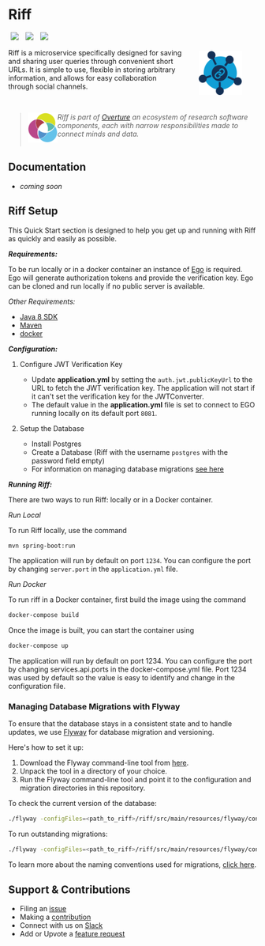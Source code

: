 # Riff

[<img hspace="5" src="https://img.shields.io/badge/chat-on--slack-blue?style=for-the-badge">](http://slack.overture.bio)
[<img hspace="5" src="https://img.shields.io/badge/License-gpl--v3.0-blue?style=for-the-badge">](https://github.com/overture-stack/riff/blob/develop/LICENSE)
[<img hspace="5" src="https://img.shields.io/badge/Code%20of%20Conduct-2.1-blue?style=for-the-badge">](code_of_conduct.md)

<div>
<img align="right" width="88vw" vspace="5" src="icon-riff.png" alt="riff-logo" hspace="30"/>
</div>

Riff is a microservice specifically designed for saving and sharing user queries through convenient short URLs. It is simple to use, flexible in storing arbitrary information, and allows for easy collaboration through social channels. 

<!--Blockqoute-->

</br>

> 
> <div>
> <img align="left" src="ov-logo.png" height="60" hspace="0"/>
> </div>
> 
> *Riff is part of [Overture](https://www.overture.bio/) an ecosystem of research software components, each with narrow responsibilities made to connect minds and data.</br></br>*
> 
> 

<!--Blockqoute-->

## Documentation

- *coming soon*
<!--

- See our Developer [wiki](https://github.com/overture-stack/riff/wiki)

-->

## Riff Setup

This Quick Start section is designed to help you get up and running with Riff as quickly and easily as possible.

***Requirements:***

To be run locally or in a docker container an instance of [Ego](https://github.com/overture-stack/ego) is required. Ego will generate authorization tokens and provide the verification key. Ego can be cloned and run locally if no public server is available. 

*Other Requirements:*
- [Java 8 SDK](http://www.oracle.com/technetwork/java/javase/downloads/jdk8-downloads-2133151.html)
- [Maven](https://maven.apache.org/download.cgi)
- [docker](https://www.docker.com/get-docker)




***Configuration:***

1. Configure JWT Verification Key

    - Update **application.yml** by setting the `auth.jwt.publicKeyUrl` to the URL to fetch the JWT verification key. The application will not start if it can't set the verification key for the JWTConverter.
    - The default value in the **application.yml** file is set to connect to EGO running locally on its default port `8081`.

2. Setup the Database
    - Install Postgres
    - Create a Database (Riff with the username `postgres` with the password field empty)
    - For information on managing database migrations [see here](#managing-database-migrations-with-flyway)

***Running Riff:***

There are two ways to run Riff: locally or in a Docker container.

*Run Local*

To run Riff locally, use the command

```bash
mvn spring-boot:run
```

The application will run by default on port `1234`. You can configure the port by changing `server.port` in the `application.yml` file.

*Run Docker*

To run riff in a Docker container, first build the image using the command

```bash
docker-compose build
```

Once the image is built, you can start the container using

```bash
docker-compose up
```

The application will run by default on port 1234. You can configure the port by changing services.api.ports in the docker-compose.yml file. Port 1234 was used by default so the value is easy to identify and change in the configuration file.

### Managing Database Migrations with Flyway

To ensure that the database stays in a consistent state and to handle updates, we use [Flyway](https://flywaydb.org/) for database migration and versioning.

Here's how to set it up:

1. Download the Flyway command-line tool from [here](https://flywaydb.org/download/commandline).
2. Unpack the tool in a directory of your choice.
3. Run the Flyway command-line tool and point it to the configuration and migration directories in this repository.

To check the current version of the database:

```bash
./flyway -configFiles=<path_to_riff>/riff/src/main/resources/flyway/conf/flyway.conf -locations=filesystem:<path_to_riff>/riff/src/main/resources/flyway/sql info
```

To run outstanding migrations:

```bash
./flyway -configFiles=<path_to_riff>/riff/src/main/resources/flyway/conf/flyway.conf -locations=filesystem:<path_to_riff>/riff/src/main/resources/flyway/sql migrate
```

To learn more about the naming conventions used for migrations, [click here](https://flywaydb.org/documentation/concepts/migrations.html).

## Support & Contributions

- Filing an [issue](https://github.com/overture-stack/ego/issues)
- Making a [contribution](CONTRIBUTING.md)
- Connect with us on [Slack](http://slack.overture.bio)
- Add or Upvote a [feature request](https://github.com/overture-stack/ego/issues?q=is%3Aopen+is%3Aissue+label%3Anew-feature+sort%3Areactions-%2B1-desc)

